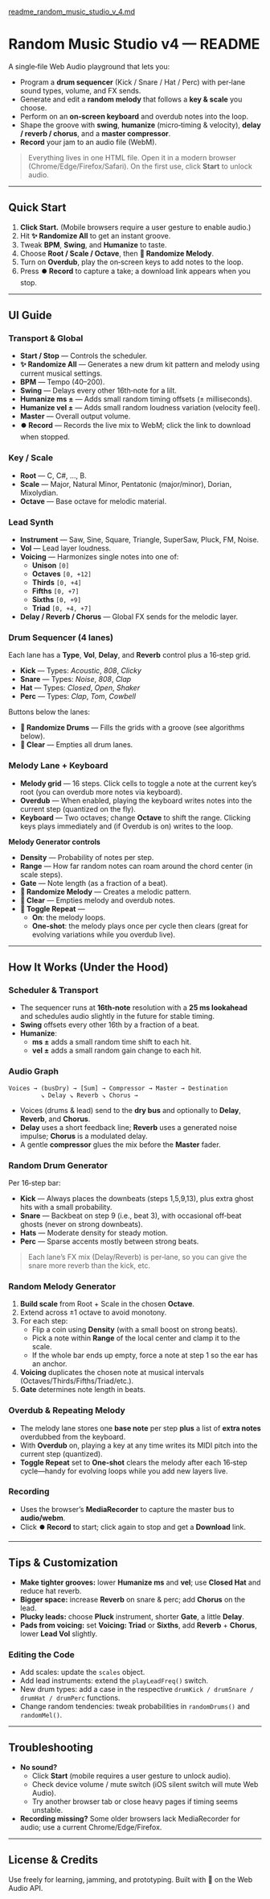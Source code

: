 [readme_random_music_studio_v_4.md](https://github.com/user-attachments/files/22478937/readme_random_music_studio_v_4.md)
# Random Music Studio v4 — README

A single‑file Web Audio playground that lets you:

- Program a **drum sequencer** (Kick / Snare / Hat / Perc) with per‑lane sound types, volume, and FX sends.
- Generate and edit a **random melody** that follows a **key & scale** you choose.
- Perform on an **on‑screen keyboard** and overdub notes into the loop.
- Shape the groove with **swing**, **humanize** (micro‑timing & velocity), **delay / reverb / chorus**, and a **master compressor**.
- **Record** your jam to an audio file (WebM).

> Everything lives in one HTML file. Open it in a modern browser (Chrome/Edge/Firefox/Safari). On the first use, click **Start** to unlock audio.

---

## Quick Start
1. **Click Start.** (Mobile browsers require a user gesture to enable audio.)
2. Hit **✨ Randomize All** to get an instant groove.
3. Tweak **BPM**, **Swing**, and **Humanize** to taste.
4. Choose **Root / Scale / Octave**, then **🎲 Randomize Melody**.
5. Turn on **Overdub**, play the on‑screen keys to add notes to the loop.
6. Press **⏺️ Record** to capture a take; a download link appears when you stop.

---

## UI Guide

### Transport & Global
- **Start / Stop** — Controls the scheduler.
- **✨ Randomize All** — Generates a new drum kit pattern and melody using current musical settings.
- **BPM** — Tempo (40–200).
- **Swing** — Delays every other 16th‑note for a lilt.
- **Humanize ms ±** — Adds small random timing offsets (± milliseconds).
- **Humanize vel ±** — Adds small random loudness variation (velocity feel).
- **Master** — Overall output volume.
- **⏺️ Record** — Records the live mix to WebM; click the link to download when stopped.

### Key / Scale
- **Root** — C, C#, …, B.
- **Scale** — Major, Natural Minor, Pentatonic (major/minor), Dorian, Mixolydian.
- **Octave** — Base octave for melodic material.

### Lead Synth
- **Instrument** — Saw, Sine, Square, Triangle, SuperSaw, Pluck, FM, Noise.
- **Vol** — Lead layer loudness.
- **Voicing** — Harmonizes single notes into one of:
  - **Unison** `[0]`
  - **Octaves** `[0, +12]`
  - **Thirds** `[0, +4]`
  - **Fifths** `[0, +7]`
  - **Sixths** `[0, +9]`
  - **Triad** `[0, +4, +7]`
- **Delay / Reverb / Chorus** — Global FX sends for the melodic layer.

### Drum Sequencer (4 lanes)
Each lane has a **Type**, **Vol**, **Delay**, and **Reverb** control plus a 16‑step grid.

- **Kick** — Types: *Acoustic*, *808*, *Clicky*
- **Snare** — Types: *Noise*, *808*, *Clap*
- **Hat** — Types: *Closed*, *Open*, *Shaker*
- **Perc** — Types: *Clap*, *Tom*, *Cowbell*

Buttons below the lanes:
- **🎲 Randomize Drums** — Fills the grids with a groove (see algorithms below).
- **🧹 Clear** — Empties all drum lanes.

### Melody Lane + Keyboard
- **Melody grid** — 16 steps. Click cells to toggle a note at the current key’s root (you can overdub more notes via keyboard).
- **Overdub** — When enabled, playing the keyboard writes notes into the current step (quantized on the fly).
- **Keyboard** — Two octaves; change **Octave** to shift the range. Clicking keys plays immediately and (if Overdub is on) writes to the loop.

**Melody Generator controls**
- **Density** — Probability of notes per step.
- **Range** — How far random notes can roam around the chord center (in scale steps).
- **Gate** — Note length (as a fraction of a beat).
- **🎲 Randomize Melody** — Creates a melodic pattern.
- **🧹 Clear** — Empties melody and overdub notes.
- **🔁 Toggle Repeat** —
  - **On**: the melody loops.
  - **One‑shot**: the melody plays once per cycle then clears (great for evolving variations while you overdub live).

---

## How It Works (Under the Hood)

### Scheduler & Transport
- The sequencer runs at **16th‑note** resolution with a **25 ms lookahead** and schedules audio slightly in the future for stable timing.
- **Swing** offsets every other 16th by a fraction of a beat.
- **Humanize**:
  - **ms ±** adds a small random time shift to each hit.
  - **vel ±** adds a small random gain change to each hit.

### Audio Graph
```
Voices → (busDry) → [Sum] → Compressor → Master → Destination
         ↘ Delay ↘ Reverb ↘ Chorus →
```
- Voices (drums & lead) send to the **dry bus** and optionally to **Delay**, **Reverb**, and **Chorus**.
- **Delay** uses a short feedback line; **Reverb** uses a generated noise impulse; **Chorus** is a modulated delay.
- A gentle **compressor** glues the mix before the **Master** fader.

### Random Drum Generator
Per 16‑step bar:
- **Kick** — Always places the downbeats (steps 1,5,9,13), plus extra ghost hits with a small probability.
- **Snare** — Backbeat on step 9 (i.e., beat 3), with occasional off‑beat ghosts (never on strong downbeats).
- **Hats** — Moderate density for steady motion.
- **Perc** — Sparse accents mostly between strong beats.

> Each lane’s FX mix (Delay/Reverb) is per‑lane, so you can give the snare more reverb than the kick, etc.

### Random Melody Generator
1. **Build scale** from Root + Scale in the chosen **Octave**.
2. Extend across ±1 octave to avoid monotony.
3. For each step:
   - Flip a coin using **Density** (with a small boost on strong beats).
   - Pick a note within **Range** of the local center and clamp it to the scale.
   - If the whole bar ends up empty, force a note at step 1 so the ear has an anchor.
4. **Voicing** duplicates the chosen note at musical intervals (Octaves/Thirds/Fifths/Triad/etc.).
5. **Gate** determines note length in beats.

### Overdub & Repeating Melody
- The melody lane stores one **base note** per step **plus** a list of **extra notes** overdubbed from the keyboard.
- With **Overdub** on, playing a key at any time writes its MIDI pitch into the current step (quantized).
- **Toggle Repeat** set to **One‑shot** clears the melody after each 16‑step cycle—handy for evolving loops while you add new layers live.

### Recording
- Uses the browser’s **MediaRecorder** to capture the master bus to **audio/webm**.
- Click **⏺️ Record** to start; click again to stop and get a **Download** link.

---

## Tips & Customization
- **Make tighter grooves:** lower **Humanize ms** and **vel**; use **Closed Hat** and reduce hat reverb.
- **Bigger space:** increase **Reverb** on snare & perc; add **Chorus** on the lead.
- **Plucky leads:** choose **Pluck** instrument, shorter **Gate**, a little **Delay**.
- **Pads from voicing:** set **Voicing: Triad** or **Sixths**, add **Reverb** + **Chorus**, lower **Lead Vol** slightly.

### Editing the Code
- Add scales: update the `scales` object.
- Add lead instruments: extend the `playLeadFreq()` switch.
- New drum types: add a case in the respective `drumKick / drumSnare / drumHat / drumPerc` functions.
- Change random tendencies: tweak probabilities in `randomDrums()` and `randomMel()`.

---

## Troubleshooting
- **No sound?**
  - Click **Start** (mobile requires a user gesture to unlock audio).
  - Check device volume / mute switch (iOS silent switch will mute Web Audio).
  - Try another browser tab or close heavy pages if timing seems unstable.
- **Recording missing?** Some older browsers lack MediaRecorder for audio; use a current Chrome/Edge/Firefox.

---

## License & Credits
Use freely for learning, jamming, and prototyping. Built with 🧡 on the Web Audio API.

